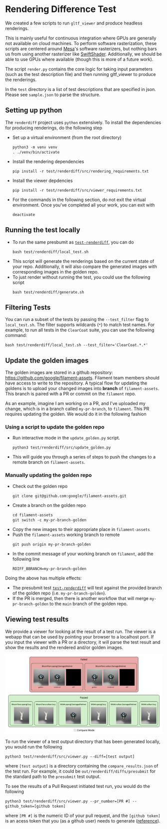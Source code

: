 # Rendering Difference Test

We created a few scripts to run `gltf_viewer` and produce headless renderings.

This is mainly useful for continuous integration where GPUs are generally not available on cloud
machines. To perform software rasterization, these scripts are centered around [Mesa]'s
software rasterizers, but nothing bars us from using another rasterizer like [SwiftShader].
Additionally, we should be able to use GPUs where available (though this is more of a future
work).

The script `render.py` contains the core logic for taking input parameters (such as the test
description file) and then running gltf_viewer to produce the renderings.

In the `test` directory is a list of test descriptions that are specified in json. Please see
`sample.json` to parse the structure.

## Setting up python

The `renderdiff` project uses `python` extensively. To install the dependencies for producing
renderings, do the following step
- Set up a virtual environment (from the root directory)
  ```
  python3 -m venv venv
  . ./venv/bin/activate
  ```
- Install the rendering dependencies
  ```
  pip install -r test/renderdiff/src/rendering_requirements.txt
  ```
- Install the viewer depdencies
  ```
  pip install -r test/renderdiff/src/viewer_requirements.txt
  ```
- For the commands in the following section, do not exit the virtual environment. Once you've
  completed all your work, you can exit with
  ```
  deactivate
  ```

## Running the test locally

- To run the same presbumit as [`test-renderdiff`](presubmit-renderdiff), you can do
  ```
  bash test/renderdiff/local_test.sh
  ```
- This script will generate the renderings based on the current state of your repo.
  Additionally, it will also compare the generated images with corresponding images in the
  golden repo.
- To just render without running the test, you could use the following script
  ```
  bash test/renderdiff/generate.sh
  ```

## Filtering Tests

You can run a subset of the tests by passing the `--test_filter` flag to `local_test.sh`. The
filter supports wildcards (`*`) to match test names. For example, to run all tests in the
`ClearCoat` suite, you can use the following command:

```
bash test/renderdiff/local_test.sh --test_filter='ClearCoat.*.*'
```

## Update the golden images

The golden images are stored in a github repository:
https://github.com/google/filament-assets. Filament team members should have access to write
to the repository. A typical flow for updating the goldens is to upload your changed images
into **branch** of `filament-assets`. This branch is paired with a PR or commit on the
`filament` repo.

As an example, imagine I am working on a PR, and I've uploaded my change, which is in a
branch called `my-pr-branch`, to `filament`. This PR requires updating the golden. We would do
it in the following fashion

### Using a script to update the golden repo

- Run interactive mode in the `update_golden.py` script.
  ```
  python3 test/renderdiff/src/update_golden.py
  ```
- This will guide you through a series of steps to push the changes to a remote branch on
  `filament-assets`.

### Manually updating the golden repo

- Check out the golden repo
  ```
  git clone git@github.com:google/filament-assets.git
  ```
- Create a branch on the golden repo
  ```
  cd filament-assets
  git switch -c my-pr-branch-golden
  ```
- Copy the new images to their appropriate place in `filament-assets`
- Push the `filament-assets` working branch to remote
  ```
  git push origin my-pr-branch-golden
  ```
- In the commit message of your working branch on `filament`, add the following line
  ```
  RDIFF_BBRANCH=my-pr-branch-golden
  ```

Doing the above has multiple effects:
- The presubmit test [`test-renderdiff`][presubmit-renderdiff] will test against the provided
  branch of the golden repo (i.e. `my-pr-branch-golden`).
- If the PR is merged, then there is another workflow that will merge `my-pr-branch-golden`
  to the `main` branch of the golden repo.

## Viewing test results

We provide a viewer for looking at the result of a test run. The viewer is a webapp that can
be used by pointing your browser to a localhost port. If you input the viewer with a PR or a
directory, it will parse the test result and show the results and the rendered and/or golden
images.

![Viewer](docs/images/renderdiff_example.png)

To run the viewer of a test output directory that has been generated locally, you would run
the following

```
python3 test/renderdiff/src/viewer.py --diff=[test output]
```

where `[test output]` is a directory containing the `compare_results.json` of the test run.
For example, it could be `out/renderdiff/diffs/presubmit` for the standard path to the
`presubmit` test output.

To see the results of a Pull Request initiated test run, you would do the following

```
python3 test/renderdiff/src/viewer.py --pr_number=[PR #] --github_token=[github token]
```

where `[PR #]` is the numeric ID of your pull request, and the `[github token]` is an acess
token that you (as a github user) needs to generate ([reference][github_token_ref]).

[github_token_ref]: https://docs.github.com/en/authentication/keeping-your-account-and-data-secure/managing-your-personal-access-tokens
[Mesa]: https://docs.mesa3d.org
[SwiftShader]: https://github.com/google/swiftshader
[presubmit-renderdiff]: https://github.com/google/filament/blob/e85dfe75c86106a05019e13ccdbef67e030af675/.github/workflows/presubmit.yml#L118